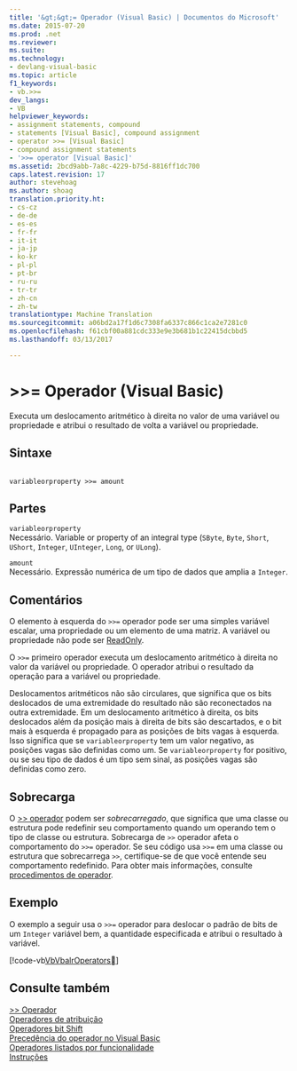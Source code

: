 ```yaml
---
title: '&gt;&gt;= Operador (Visual Basic) | Documentos do Microsoft'
ms.date: 2015-07-20
ms.prod: .net
ms.reviewer: 
ms.suite: 
ms.technology:
- devlang-visual-basic
ms.topic: article
f1_keywords:
- vb.>>=
dev_langs:
- VB
helpviewer_keywords:
- assignment statements, compound
- statements [Visual Basic], compound assignment
- operator >>= [Visual Basic]
- compound assignment statements
- '>>= operator [Visual Basic]'
ms.assetid: 2bcd9abb-7a8c-4229-b75d-8816ff1dc700
caps.latest.revision: 17
author: stevehoag
ms.author: shoag
translation.priority.ht:
- cs-cz
- de-de
- es-es
- fr-fr
- it-it
- ja-jp
- ko-kr
- pl-pl
- pt-br
- ru-ru
- tr-tr
- zh-cn
- zh-tw
translationtype: Machine Translation
ms.sourcegitcommit: a06bd2a17f1d6c7308fa6337c866c1ca2e7281c0
ms.openlocfilehash: f61cbf00a881cdc333e9e3b681b1c22415dcbbd5
ms.lasthandoff: 03/13/2017

---
```

# <a name="gtgt-operator-visual-basic"></a>&gt;&gt;= Operador (Visual Basic)
Executa um deslocamento aritmético à direita no valor de uma variável ou propriedade e atribui o resultado de volta a variável ou propriedade.  
  
## <a name="syntax"></a>Sintaxe  
  
```  
  
variableorproperty >>= amount  
```  
  
## <a name="parts"></a>Partes  
 `variableorproperty`  
 Necessário. Variable or property of an integral type (`SByte`, `Byte`, `Short`, `UShort`, `Integer`, `UInteger`, `Long`, or `ULong`).  
  
 `amount`  
 Necessário. Expressão numérica de um tipo de dados que amplia a `Integer`.  
  
## <a name="remarks"></a>Comentários  
 O elemento à esquerda do `>>=` operador pode ser uma simples variável escalar, uma propriedade ou um elemento de uma matriz. A variável ou propriedade não pode ser [ReadOnly](../../../visual-basic/language-reference/modifiers/readonly.md).  
  
 O `>>=` primeiro operador executa um deslocamento aritmético à direita no valor da variável ou propriedade. O operador atribui o resultado da operação para a variável ou propriedade.  
  
 Deslocamentos aritméticos não são circulares, que significa que os bits deslocados de uma extremidade do resultado não são reconectados na outra extremidade. Em um deslocamento aritmético à direita, os bits deslocados além da posição mais à direita de bits são descartados, e o bit mais à esquerda é propagado para as posições de bits vagas à esquerda. Isso significa que se `variableorproperty` tem um valor negativo, as posições vagas são definidas como um. Se `variableorproperty` for positivo, ou se seu tipo de dados é um tipo sem sinal, as posições vagas são definidas como zero.  
  
## <a name="overloading"></a>Sobrecarga  
 O [>> operador](../../../visual-basic/language-reference/operators/right-shift-operator.md) podem ser *sobrecarregado*, que significa que uma classe ou estrutura pode redefinir seu comportamento quando um operando tem o tipo de classe ou estrutura. Sobrecarga de `>>` operador afeta o comportamento do `>>=` operador. Se seu código usa `>>=` em uma classe ou estrutura que sobrecarrega `>>`, certifique-se de que você entende seu comportamento redefinido. Para obter mais informações, consulte [procedimentos de operador](../../../visual-basic/programming-guide/language-features/procedures/operator-procedures.md).  
  
## <a name="example"></a>Exemplo  
 O exemplo a seguir usa o `>>=` operador para deslocar o padrão de bits de um `Integer` variável bem, a quantidade especificada e atribui o resultado à variável.  
  
 [!code-vb[VbVbalrOperators&#15;](../../../visual-basic/language-reference/operators/codesnippet/VisualBasic/right-shift-assignment-operator_1.vb)]  
  
## <a name="see-also"></a>Consulte também  
 [>> Operador](../../../visual-basic/language-reference/operators/right-shift-operator.md)   
 [Operadores de atribuição](../../../visual-basic/language-reference/operators/assignment-operators.md)   
 [Operadores bit Shift](../../../visual-basic/language-reference/operators/bit-shift-operators.md)   
 [Precedência do operador no Visual Basic](../../../visual-basic/language-reference/operators/operator-precedence.md)   
 [Operadores listados por funcionalidade](../../../visual-basic/language-reference/operators/operators-listed-by-functionality.md)   
 [Instruções](../../../visual-basic/programming-guide/language-features/statements.md)

